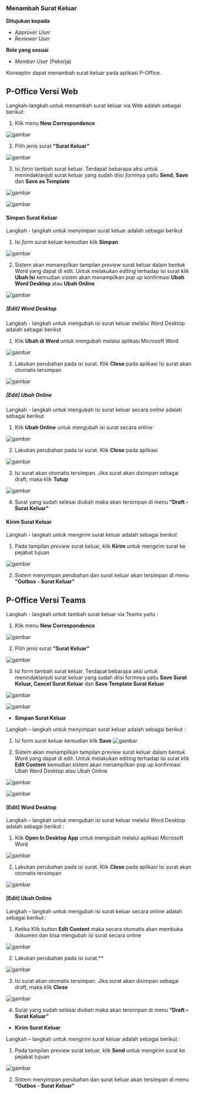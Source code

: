 ### Menambah Surat Keluar

**Ditujukan kepada**

- *Approver User*
- *Reviewer User*

**Role yang sesuai**

- *Member User* (Pekerja)

Konseptor dapat menambah surat keluar pada aplikasi P-Office.

## **P-Office Versi Web**

Langkah-langkah untuk menambah surat keluar via Web adalah sebagai berikut:

1. Klik menu **New Correspondence**

![gambar](SuratKeluar/SK_Web/SK02.png)

2. Pilih jenis surat **"Surat Keluar"**

![gambar](SuratKeluar/SK_Web/SK03.png)

3. Isi *form* tambah surat keluar. Terdapat bebarapa aksi untuk menindaklanjuti surat keluar yang sudah diisi *form*nya yaitu **Send**, **Save** dan **Save as Template**

![gambar](SuratKeluar/SK_Web/SK04.png)

![gambar](SuratKeluar/SK_Web/SK05.png)

#### Simpan Surat Keluar

Langkah - langkah untuk menyimpan surat keluar adalah sebagai berikut

1. Isi *form* surat keluar kemudian klik **Simpan**

![gambar](SuratKeluar/SK_Web/SK06.png)

2. Sistem akan menampilkan tampilan *preview* surat keluar dalam bentuk Word yang dapat di edit. Untuk melakukan *editing* terhadap isi surat klik **Ubah Isi** kemudian sistem akan menampilkan *pop up* konfirmasi **Ubah Word Desktop** atau **Ubah Online**

![gambar](SuratKeluar/SK_Web/SK07.png)

##### [Edit] Word Desktop

Langkah - langkah untuk mengubah isi surat keluar melalui Word Desktop adalah sebagai berikut

1. Klik **Ubah di Word** untuk mengubah melalui aplikasi Microsoft Word

![gambar](SuratKeluar/SK_Web/SK08.png)

2. Lakukan perubahan pada isi surat. Klik **Close** pada aplikasi Isi surat akan otomatis tersimpan

![gambar](SuratKeluar/SK_Web/SK09.png)

##### [Edit] Ubah Online

Langkah - langkah untuk mengubah isi surat keluar secara *online* adalah sebagai berikut

1. Klik **Ubah Online** untuk mengubah isi surat secara *online*

![gambar](SuratKeluar/SK_Web/SK10.png)

2. Lakukan perubahan pada isi surat. Klik **Close** pada aplikasi

![gambar](SuratKeluar/SK_Web/SK11.png)

3. Isi surat akan otomatis tersimpan. Jika surat akan disimpan sebagai draft, maka klik **Tutup**  

![gambar](SuratKeluar/SK_Web/SK12.png)

4. Surat yang sudah selesai diubah maka akan tersimpan di menu **"Draft - Surat Keluar"**

#### Kirim Surat Keluar

Langkah - langkah untuk mengirim surat keluar adalah sebagai berikut

1. Pada tampilan *preview* surat keluar, klik **Kirim** untuk mengirim surat ke pejabat tujuan

![gambar](SuratKeluar/SK_Web/SK13.png)

2. Sistem menyimpan perubahan dan surat keluar akan tersimpan di menu **"Outbox - Surat Keluar"**



## **P-Office Versi Teams**


Langkah - langkah untuk tambah surat keluar via Teams yaitu :

1. Klik menu **New Correspondence**

![gambar](SuratKeluar/SK_Teams/SK02.png)

2. Pilih jenis surat **“Surat Keluar”**

![gambar](SuratKeluar/SK_Teams/SK03.png)

3. Isi form tambah surat keluar. Terdapat bebarapa aksi untuk menindaklanjuti surat keluar yang sudah diisi formnya yaitu **Save Surat Keluar, Cancel Surat Keluar** dan **Save Template Surat Keluar**

![gambar](SuratKeluar/SK_Teams/SK04.png)

![gambar](SuratKeluar/SK_Teams/SK05.png)


- **Simpan Surat Keluar**

Langkah – langkah untuk menyimpan surat keluar adalah sebagai berikut :
 
1.	Isi form surat keluar kemudian klik **Save**
![gambar](SuratKeluar/SK_Teams/SK06.png)


2.	Sistem akan menampilkan tampilan preview surat keluar dalam bentuk Word yang dapat di edit. Untuk melakukan editing terhadap isi surat klik **Edit Content** kemudian sistem akan menampilkan pop up konfirmasi Ubah Word Desktop atau Ubah Online

![gambar](SuratKeluar/SK_Teams/SK07.png)

![gambar](SuratKeluar/SK_Teams/SK08.png)

#### **[Edit] Word Desktop**


Langkah – langkah untuk mengubah isi surat keluar melalui Word Desktop adalah sebagai berikut :


1.	Klik **Open In Desktop App** untuk mengubah melalui aplikasi Microsoft Word

![gambar](SuratKeluar/SK_Teams/SK09.png)

2.	Lakukan perubahan pada isi surat. Klik **Close** pada aplikasi Isi surat akan otomatis tersimpan

![gambar](SuratKeluar/SK_Teams/SK10.png)

#### **[Edit] Ubah Online**

Langkah – langkah untuk mengubah isi surat keluar secara online adalah sebagai berikut :

1. Ketika Klik button **Edit Content** maka secara otomatis akan membuka dokumen dan bisa mengubah isi surat secara online

![gambar](SuratKeluar/SK_Teams/SK11.png)


2. Lakukan perubahan pada isi surat.**

![gambar](SuratKeluar/SK_Teams/SK12.png)


3. Isi surat akan otomatis tersimpan. Jika surat akan disimpan sebagai draft, maka klik **Close**

![gambar](SuratKeluar/SK_Teams/SK13.png)

4. Surat yang sudah selesai diubah maka akan tersimpan di menu **“Draft – Surat Keluar”**

- **Kirim Surat Keluar**

Langkah – langkah untuk mengirim surat keluar adalah sebagai berikut : 

 1.	Pada tampilan preview surat keluar, klik **Send** untuk mengirim surat ke pejabat tujuan

![gambar](SuratKeluar/SK_Teams/SK14.png)


2.	Sistem menyimpan perubahan dan surat keluar akan tersimpan di menu **“Outbox - Surat Keluar”**
